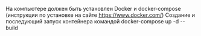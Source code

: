 На компьютере должен быть установлен Docker и docker-compose (инструкции по установке на сайте https://www.docker.com/)
Создание и последующий запуск контейнера командой docker-compose up -d --build
